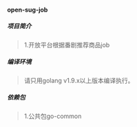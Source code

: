 #### open-sug-job

##### 项目简介
> 1.开放平台根据番剧推荐商品job

##### 编译环境
> 请只用golang v1.9.x以上版本编译执行。

##### 依赖包
> 1.公共包go-common
